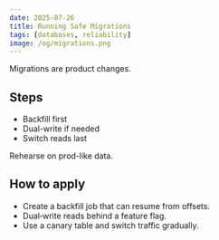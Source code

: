 ```yaml
---
date: 2025-07-26
title: Running Safe Migrations
tags: [databases, reliability]
image: /og/migrations.png
---
```


Migrations are product changes.

## Steps
- Backfill first
- Dual-write if needed
- Switch reads last

Rehearse on prod-like data.

## How to apply
- Create a backfill job that can resume from offsets.
- Dual‑write reads behind a feature flag.
- Use a canary table and switch traffic gradually.


